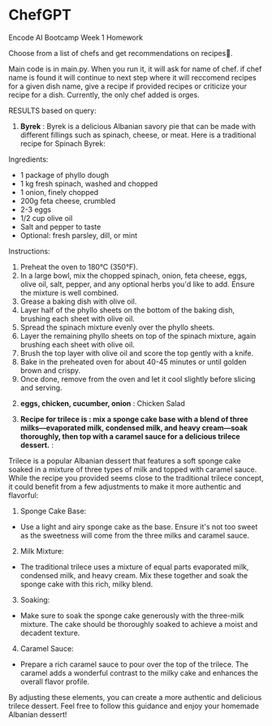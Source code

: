 # ChefGPT
Encode AI Bootcamp Week 1 Homework


Choose from a list of chefs and get recommendations on recipes🤤. 

Main code is in main.py. When you run it, it will ask for name of chef. if chef name is found it will continue to next step where it will reccomend recipes for a given dish name, give a recipe if provided recipes or criticize your recipe for a dish. Currently, the only chef added is orges.

RESULTS based on query:
1) **Byrek** : Byrek is a delicious Albanian savory pie that can be made with different fillings such as spinach, cheese, or meat. Here is a traditional recipe for Spinach Byrek:

  Ingredients:
  - 1 package of phyllo dough
  - 1 kg fresh spinach, washed and chopped
  - 1 onion, finely chopped
  - 200g feta cheese, crumbled
  - 2-3 eggs
  - 1/2 cup olive oil
  - Salt and pepper to taste
  - Optional: fresh parsley, dill, or mint

Instructions:
  1. Preheat the oven to 180°C (350°F).
  2. In a large bowl, mix the chopped spinach, onion, feta cheese, eggs, olive oil, salt, pepper, and any optional herbs you'd like to add. Ensure the mixture is well combined.
  3. Grease a baking dish with olive oil.
  4. Layer half of the phyllo sheets on the bottom of the baking dish, brushing each sheet with olive oil.
  5. Spread the spinach mixture evenly over the phyllo sheets.
  6. Layer the remaining phyllo sheets on top of the spinach mixture, again brushing each sheet with olive oil.
  7. Brush the top layer with olive oil and score the top gently with a knife.
  8. Bake in the preheated oven for about 40-45 minutes or until golden brown and crispy.
  9. Once done, remove from the oven and let it cool slightly before slicing and serving.


2) **eggs, chicken, cucumber, onion** : Chicken Salad

3) **Recipe for trilece is :  mix a sponge cake base with a blend of three milks—evaporated milk, condensed milk, and heavy cream—soak thoroughly, then top with a caramel sauce for a delicious trilece dessert.** :
   
Trilece is a popular Albanian dessert that features a soft sponge cake soaked in a mixture of three types of milk and topped with caramel sauce. While the recipe you provided seems close to the traditional trilece concept, it could benefit from a few adjustments to make it more authentic and flavorful:

1. Sponge Cake Base:
- Use a light and airy sponge cake as the base. Ensure it's not too sweet as the sweetness will come from the three milks and caramel sauce.

2. Milk Mixture:
- The traditional trilece uses a mixture of equal parts evaporated milk, condensed milk, and heavy cream. Mix these together and soak the sponge cake with this rich, milky blend.

3. Soaking:
- Make sure to soak the sponge cake generously with the three-milk mixture. The cake should be thoroughly soaked to achieve a moist and decadent texture.

4. Caramel Sauce:
- Prepare a rich caramel sauce to pour over the top of the trilece. The caramel adds a wonderful contrast to the milky cake and enhances the overall flavor profile.

By adjusting these elements, you can create a more authentic and delicious trilece dessert. Feel free to follow this guidance and enjoy your homemade Albanian dessert!
